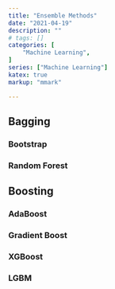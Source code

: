 ```yaml
---
title: "Ensemble Methods"
date: "2021-04-19"
description: ""
# tags: []
categories: [
    "Machine Learning",
]
series: ["Machine Learning"]
katex: true
markup: "mmark"

---
```




## Bagging



### Bootstrap



### Random Forest



## Boosting



### AdaBoost



### Gradient Boost



### XGBoost



### LGBM

